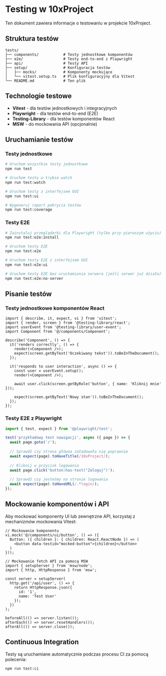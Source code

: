 # Testing w 10xProject

Ten dokument zawiera informacje o testowaniu w projekcie 10xProject.

## Struktura testów

```
tests/
├── components/           # Testy jednostkowe komponentów
├── e2e/                  # Testy end-to-end z Playwright
├── api/                  # Testy API
├── setup/                # Konfiguracja testów
│   ├── mocks/            # Komponenty mockujące
│   └── vitest.setup.ts   # Plik konfiguracyjny dla Vitest
└── README.md             # Ten plik
```

## Technologie testowe

- **Vitest** - dla testów jednostkowych i integracyjnych
- **Playwright** - dla testów end-to-end (E2E)
- **Testing-Library** - dla testów komponentów React
- **MSW** - do mockowania API (opcjonalnie)

## Uruchamianie testów

### Testy jednostkowe

```bash
# Uruchom wszystkie testy jednostkowe
npm run test

# Uruchom testy w trybie watch
npm run test:watch

# Uruchom testy z interfejsem GUI
npm run test:ui

# Wygeneruj raport pokrycia testów
npm run test:coverage
```

### Testy E2E

```bash
# Zainstaluj przeglądarki dla Playwright (tylko przy pierwszym użyciu)
npm run test:e2e:install

# Uruchom testy E2E
npm run test:e2e

# Uruchom testy E2E z interfejsem GUI
npm run test:e2e:ui

# Uruchom testy E2E bez uruchamiania serwera (jeśli serwer już działa)
npm run test:e2e:no-server
```

## Pisanie testów

### Testy jednostkowe komponentów React

```tsx
import { describe, it, expect, vi } from 'vitest';
import { render, screen } from '@testing-library/react';
import userEvent from '@testing-library/user-event';
import Component from '@/components/Component';

describe('Component', () => {
  it('renders correctly', () => {
    render(<Component />);
    expect(screen.getByText('Oczekiwany tekst')).toBeInTheDocument();
  });

  it('responds to user interaction', async () => {
    const user = userEvent.setup();
    render(<Component />);
    
    await user.click(screen.getByRole('button', { name: 'Kliknij mnie' }));
    
    expect(screen.getByText('Nowy stan')).toBeInTheDocument();
  });
});
```

### Testy E2E z Playwright

```ts
import { test, expect } from '@playwright/test';

test('przykładowy test nawigacji', async ({ page }) => {
  await page.goto('/');
  
  // Sprawdź czy strona główna załadowała się poprawnie
  await expect(page).toHaveTitle(/10xProject/);
  
  // Kliknij w przycisk logowania
  await page.click('button:has-text("Zaloguj")');
  
  // Sprawdź czy jesteśmy na stronie logowania
  await expect(page).toHaveURL(/.*login/);
});
```

## Mockowanie komponentów i API

Aby mockować komponenty UI lub zewnętrzne API, korzystaj z mechanizmów mockowania Vitest:

```tsx
// Mockowanie komponentu
vi.mock('@/components/ui/button', () => ({
  Button: ({ children }: { children: React.ReactNode }) => (
    <button data-testid="mocked-button">{children}</button>
  )
}));

// Mockowanie fetch API za pomocą MSW
import { setupServer } from 'msw/node';
import { http, HttpResponse } from 'msw';

const server = setupServer(
  http.get('/api/user', () => {
    return HttpResponse.json({
      id: '1',
      name: 'Test User'
    });
  })
);

beforeAll(() => server.listen());
afterEach(() => server.resetHandlers());
afterAll(() => server.close());
```

## Continuous Integration

Testy są uruchamiane automatycznie podczas procesu CI za pomocą polecenia:

```bash
npm run test:ci
``` 